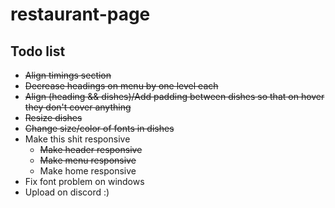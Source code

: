 # restaurant-page

## Todo list

- ~~Align timings section~~
- ~~Decrease headings on menu by one level each~~
- ~~Align (heading && dishes)/Add padding between dishes so that on hover they don't cover anything~~
- ~~Resize dishes~~
- ~~Change size/color of fonts in dishes~~
- Make this shit responsive
  - ~~Make header responsive~~
  - ~~Make menu responsive~~
  - Make home responsive
- Fix font problem on windows
- Upload on discord :)
